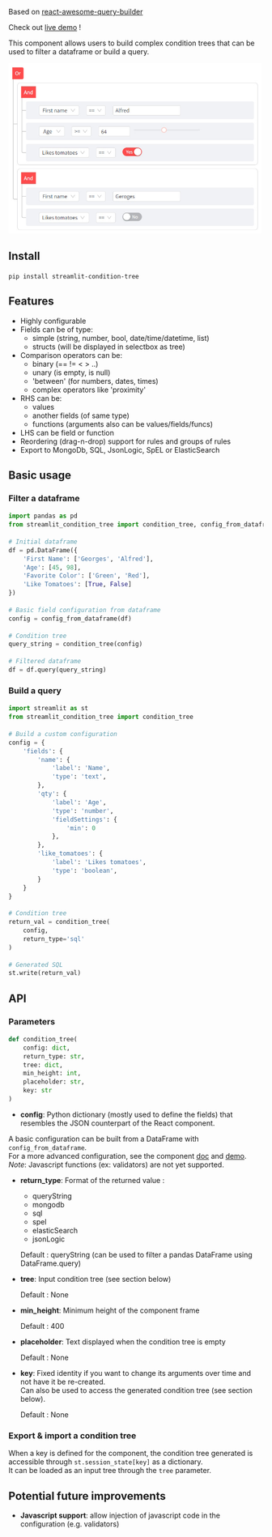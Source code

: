 
Based on [react-awesome-query-builder](https://github.com/ukrbublik/react-awesome-query-builder)

Check out [live demo](https://condition-tree-demo.streamlit.app/) !

This component allows users to build complex condition trees that can be used to filter a dataframe or build a query.

<img src="preview.jpg" width="500" alt="preview">


## Install

`pip install streamlit-condition-tree`


## Features
- Highly configurable
- Fields can be of type:
  - simple (string, number, bool, date/time/datetime, list)
  - structs (will be displayed in selectbox as tree)
- Comparison operators can be:
  - binary (== != < > ..)
  - unary (is empty, is null)
  - 'between' (for numbers, dates, times)
  - complex operators like 'proximity'
- RHS can be:
  - values
  - another fields (of same type)
  - functions (arguments also can be values/fields/funcs)
- LHS can be field or function
- Reordering (drag-n-drop) support for rules and groups of rules
- Export to MongoDb, SQL, JsonLogic, SpEL or ElasticSearch

## Basic usage

### Filter a dataframe

```python
import pandas as pd
from streamlit_condition_tree import condition_tree, config_from_dataframe

# Initial dataframe
df = pd.DataFrame({
    'First Name': ['Georges', 'Alfred'],
    'Age': [45, 98],
    'Favorite Color': ['Green', 'Red'],
    'Like Tomatoes': [True, False]
})

# Basic field configuration from dataframe
config = config_from_dataframe(df)

# Condition tree
query_string = condition_tree(config)

# Filtered dataframe
df = df.query(query_string)
```

### Build a query

```python
import streamlit as st
from streamlit_condition_tree import condition_tree

# Build a custom configuration
config = {
    'fields': {
        'name': {
            'label': 'Name',
            'type': 'text',
        },
        'qty': {
            'label': 'Age',
            'type': 'number',
            'fieldSettings': {
                'min': 0
            },
        },
        'like_tomatoes': {
            'label': 'Likes tomatoes',
            'type': 'boolean',
        }
    }
}

# Condition tree
return_val = condition_tree(
    config,
    return_type='sql'
)

# Generated SQL
st.write(return_val)
```

## API

### Parameters

```python
def condition_tree(
    config: dict,
    return_type: str,
    tree: dict,
    min_height: int,
    placeholder: str,
    key: str
)
```

- **config**: Python dictionary (mostly used to define the fields) that resembles the JSON counterpart of
  the React component.
   
A basic configuration can be built from a DataFrame with `config_from_dataframe`.  
For a more advanced configuration, see the component [doc](https://github.com/ukrbublik/react-awesome-query-builder/blob/master/CONFIG.adoc)
and [demo](https://ukrbublik.github.io/react-awesome-query-builder/).  
  *Note*: Javascript functions (ex: validators) are not yet supported.


- **return_type**: Format of the returned value :
  - queryString
  - mongodb
  - sql
  - spel
  - elasticSearch
  - jsonLogic  

  Default : queryString (can be used to filter a pandas DataFrame using DataFrame.query)


- **tree**: Input condition tree (see section below)
  
  Default : None


- **min_height**: Minimum height of the component frame
  
  Default : 400


- **placeholder**: Text displayed when the condition tree is empty
  
  Default : None


- **key**: Fixed identity if you want to change its arguments over time and not have it be re-created.  
Can also be used to access the generated condition tree (see section below).

  Default : None


### Export & import a condition tree

When a key is defined for the component, the condition tree generated is accessible through `st.session_state[key]` as a dictionary.  
It can be loaded as an input tree through the `tree` parameter.


## Potential future improvements
- **Javascript support**: allow injection of javascript code in the configuration (e.g. validators)
